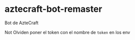 # aztecraft-bot-remaster
Bot de AzteCraft

Not Olviden poner el token con el nombre de  `token` en los env
